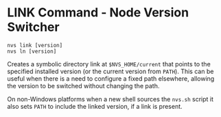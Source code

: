 # LINK Command - Node Version Switcher
```
nvs link [version]
nvs ln [version]
```
Creates a symbolic directory link at `$NVS_HOME/current` that points to the specified installed version (or the current version from `PATH`). This can be useful when there is a need to configure a fixed path elsewhere, allowing the version to be switched without changing the path.

On non-Windows platforms when a new shell sources the `nvs.sh` script it also sets `PATH` to include the linked version, if a link is present.
